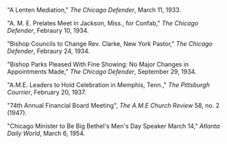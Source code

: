 "A Lenten Mediation," *The Chicago Defender*, March 11, 1933. 

"A. M. E. Prelates Meet in Jackson, Miss., for Confab," *The Chicago Defender*, Febraury 10, 1934. 

"Bishop Councils to Change Rev. Clarke, New York Pastor," *The Chicago Defender*, Febraury 24, 1934. 

"Bishop Parks Pleased With Fine Showing: No Major Changes in Appointments Made," *The Chicago Defender*, September 29, 1934.

"A.M.E. Leaders to Hold Celebration in Memphis, Tenn.," *The Pittsburgh Courrier*, February 20, 1937. 

"74th Annual Financial Board Meeting", *The A.M.E Church Review* 58, no. 2 (1947).

"Chicago Minister to Be Big Bethel's Men's Day Speaker March 14," *Atlanta Daily World*, March 6, 1954. 
